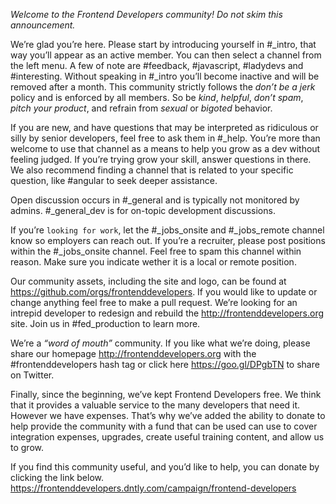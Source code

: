 *Welcome to the Frontend Developers community!* _Do not skim this announcement._

We’re glad you’re here. Please start by introducing yourself in #_intro, that way you’ll appear as an active member. You can then select a channel from the left menu. A few of note are #feedback, #javascript, #ladydevs and #interesting. Without speaking in #_intro you’ll become inactive and will be removed after a month. This community strictly follows the *don’t be a jerk* policy and is enforced by all members. So be *kind*, *helpful*, *don’t spam*, *pitch your product*, and refrain from *sexual* or *bigoted* behavior.

If you are new, and have questions that may be interpreted as ridiculous or silly by senior developers, feel free to ask them in #_help. You’re more than welcome to use that channel as a means to help you grow as a dev without feeling judged.  If you’re trying grow your skill, answer questions in there. We also recommend finding a channel that is related to your specific question, like #angular to seek deeper assistance.

Open discussion occurs in #_general and is typically not monitored by admins. #_general_dev is for on-topic development discussions.

If you’re `looking for work`, let the #_jobs_onsite and #_jobs_remote channel know so employers can reach out. If you’re a recruiter, please post positions within the #_jobs_onsite  channel. Feel free to spam this channel within reason. Make sure you indicate wether it is a local or remote position.

Our community assets, including the site and logo, can be found at https://github.com/orgs/frontenddevelopers. If you would like to update or change anything feel free to make a pull request. We’re looking for an intrepid developer to redesign and rebuild the http://frontenddevelopers.org site. Join us in #fed_production to learn more.

We’re a *“word of mouth”* community.  If you like what we’re doing, please share our homepage http://frontenddevelopers.org  with the #frontenddevelopers hash tag or click here https://goo.gl/DPgbTN to share on Twitter.

Finally, since the beginning, we’ve kept Frontend Developers free. We think that it provides a valuable service to the many developers that need it. However we have expenses. That’s why we’ve added the ability to donate to help provide the community with a fund that can be used can use to cover integration expenses, upgrades, create useful training content, and allow us to grow.

If you find this community useful, and you’d like to help, you can donate by clicking the link below. https://frontenddevelopers.dntly.com/campaign/frontend-developers
